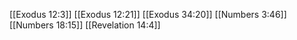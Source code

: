 [[Exodus 12:3]]
[[Exodus 12:21]]
[[Exodus 34:20]]
[[Numbers 3:46]]
[[Numbers 18:15]]
[[Revelation 14:4]]
